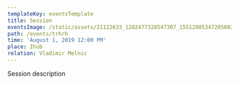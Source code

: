 ```yaml
---
templateKey: eventsTemplate
title: Session
eventsImage: /static/assets/21122633_1282477328547307_1551200534720500277_o.jpg
path: /events/trhrh
time: 'August 1, 2019 12:00 PM'
place: Ihub
relation: Vladimir Melnic
---
```

Session description
